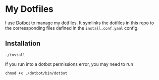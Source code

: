 # My Dotfiles

I use [Dotbot](https://github.com/anishathalye/dotbot) to manage my dotfiles. It symlinks the dotfiles in this repo to the corressponding files defined in the `install.conf.yaml` config.

## Installation
```
./install
```

If you run into a dotbot permissions error, you may need to run 
```
chmod +x ./dotbot/bin/dotbot
```